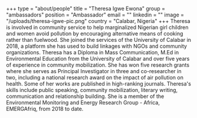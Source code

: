 +++
type = "about/people"
title = "Theresa Igwe Ewona"
group = "ambassadors"
position = "Ambassador"
email = ""
linkedin = ""
image = "/uploads/theresa-igwe-pic.png"
country = "Calabar, Nigeria"
+++
Theresa is involved in community service to help marginalized Nigerian girl children and women avoid pollution by encouraging alternative means of cooking rather than fuelwood. She joined the services of the University of   Calabar in 2018, a platform she has used to build linkages with NGOs and community organizations. Theresa has a Diploma in Mass Communication, M.Ed in Environmental Education from the University of Calabar and over five years of experience in community mobilization. She has won five research grants where she serves as Principal Investigator in three and co-researcher in two, including a national research award on the impact of air pollution on health. Some of her works are published in high-ranking journals. Theresa's skills include public speaking, community mobilization, literary writing, communication and relationship building. She is a member of the Environmental Monitoring and Energy Research Group - Africa, EMERGAfriq, from 2018 to date.
